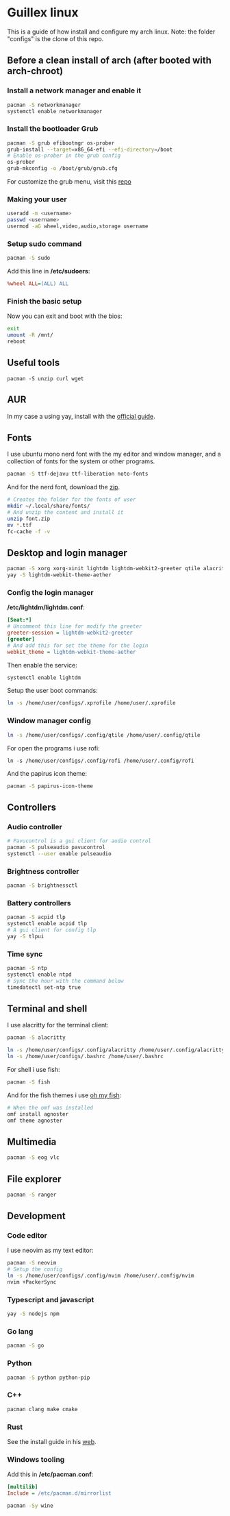 # Guillex linux

This is a guide of how install and configure my arch linux.
Note: the folder "configs" is the clone of this repo.

## Before a clean install of arch (after booted with arch-chroot)

### Install a network manager and enable it

```bash
pacman -S networkmanager
systemctl enable networkmanager
```

### Install the bootloader Grub

```bash
pacman -S grub efibootmgr os-prober
grub-install --target=x86_64-efi --efi-directory=/boot
# Enable os-prober in the grub config
os-prober
grub-mkconfig -o /boot/grub/grub.cfg
```

For customize the grub menu, visit this [repo](https://github.com/vinceliuice/grub2-themes)

### Making your user

```bash
useradd -m <username>
passwd <username>
usermod -aG wheel,video,audio,storage username
```

### Setup sudo command

```bash
pacman -S sudo
```

Add this line in **/etc/sudoers**:

```ini
%wheel ALL=(ALL) ALL
```

### Finish the basic setup

Now you can exit and boot with the bios:

```bash
exit
umount -R /mnt/
reboot
```

## Useful tools

```
pacman -S unzip curl wget
```

## AUR

In my case a using yay, install with the [official guide](https://github.com/Jguer/yay).

## Fonts

I use ubuntu mono nerd font with the my editor and window manager,
and a collection of fonts for the system or other programs.

```bash
pacman -S ttf-dejavu ttf-liberation noto-fonts
```

And for the nerd font, download the [zip](https://github.com/ryanoasis/nerd-fonts/releases/download/v2.3.3/UbuntuMono.zip).

```bash
# Creates the folder for the fonts of user
mkdir ~/.local/share/fonts/
# And unzip the content and install it
unzip font.zip
mv *.ttf
fc-cache -f -v
```

## Desktop and login manager

```bash
pacman -S xorg xorg-xinit lightdm lightdm-webkit2-greeter qtile alacritty python python-psutil rofi scrot firefox
yay -S lightdm-webkit-theme-aether
```

### Config the login manager

**/etc/lightdm/lightdm.conf**:

```ini
[Seat:*]
# Uncomment this line for modify the greeter
greeter-session = lightdm-webkit2-greeter
[greeter]
# And add this for set the theme for the login 
webkit_theme = lightdm-webkit-theme-aether
```

Then enable the service:

```bash
systemctl enable lightdm
```

Setup the user boot commands:

```bash
ln -s /home/user/configs/.xprofile /home/user/.xprofile
```

### Window manager config

```bash
ln -s /home/user/configs/.config/qtile /home/user/.config/qtile
```

For open the programs i use rofi:

```
ln -s /home/user/configs/.config/rofi /home/user/.config/rofi
```

And the papirus icon theme:

```bash
pacman -S papirus-icon-theme
```

## Controllers

### Audio controller

```bash
# Pavucontrol is a gui client for audio control
pacman -S pulseaudio pavucontrol
systemctl --user enable pulseaudio
```

### Brightness controller

```bash
pacman -S brightnessctl
```

### Battery controllers

```bash
pacman -S acpid tlp
systemctl enable acpid tlp
# A gui client for config tlp
yay -S tlpui
```

### Time sync

```bash
pacman -S ntp
systemctl enable ntpd
# Sync the hour with the command below
timedatectl set-ntp true
```

## Terminal and shell

I use alacritty for the terminal client:

```bash
pacman -S alacritty
```

```bash
ln -s /home/user/configs/.config/alacritty /home/user/.config/alacritty
ln -s /home/user/configs/.bashrc /home/user/.bashrc
```

For shell i use fish:

```bash
pacman -S fish
```

And for the fish themes i use [oh my fish](https://github.com/oh-my-fish/oh-my-fish):

```bash
# When the omf was installed
omf install agnoster
omf theme agnoster
```

## Multimedia

```bash
pacman -S eog vlc
```

## File explorer

```bash
pacman -S ranger
```

## Development

### Code editor

I use neovim as my text editor:

```bash
pacman -S neovim
# Setup the config
ln -s /home/user/configs/.config/nvim /home/user/.config/nvim
nvim +PackerSync
```

### Typescript and javascript

```bash
yay -S nodejs npm
```

### Go lang

```bash
pacman -S go
```

### Python

```bash
pacman -S python python-pip
```

### C++

```bash
pacman clang make cmake
```

### Rust

See the install guide in his [web](https://www.rust-lang.org/tools/install).

### Windows tooling

Add this in **/etc/pacman.conf**:

```ini
[multilib]
Include = /etc/pacman.d/mirrorlist
```

```bash
pacman -Sy wine
```
